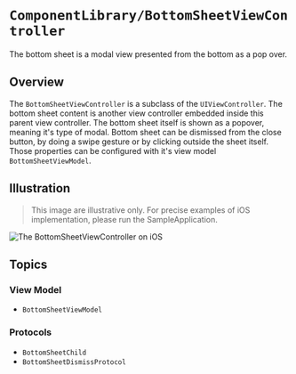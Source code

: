 # ``ComponentLibrary/BottomSheetViewController``

The bottom sheet is a modal view presented from the bottom as a pop over.

## Overview

The `BottomSheetViewController` is a subclass of the `UIViewController`. The bottom sheet content is another view controller embedded inside this parent view controller. The bottom sheet itself is shown as a popover, meaning it's type of modal. Bottom sheet can be dismissed from the close button, by doing a swipe gesture or by clicking outside the sheet itself. Those properties can be configured with it's view model ``BottomSheetViewModel``.

## Illustration

> This image are illustrative only. For precise examples of iOS implementation, please run the SampleApplication.

![The BottomSheetViewController on iOS](BottomSheetView)

## Topics

### View Model

- ``BottomSheetViewModel``

### Protocols

- ``BottomSheetChild``
- ``BottomSheetDismissProtocol``
